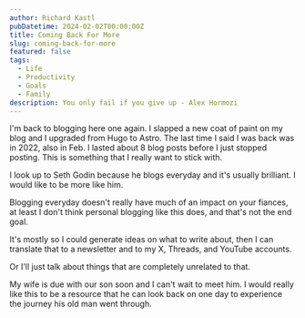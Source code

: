 ```yaml
---
author: Richard Kastl
pubDatetime: 2024-02-02T00:00:00Z
title: Coming Back For More
slug: coming-back-for-more
featured: false
tags:
  - Life
  - Productivity
  - Goals
  - Family
description: You only fail if you give up - Alex Hormozi
---
```


I'm back to blogging here one again. I slapped a new coat of paint on my blog and I upgraded from Hugo to Astro. The last time I said I was back was in 2022, also in Feb. I lasted about 8 blog posts before I just stopped posting. This is something that I really want to stick with.

I look up to Seth Godin because he blogs everyday and it's usually brilliant. I would like to be more like him.

Blogging everyday doesn't really have much of an impact on your fiances, at least I don't think personal blogging like this does, and that's not the end goal.

It's mostly so I could generate ideas on what to write about, then I can translate that to a newsletter and to my X, Threads, and YouTube accounts.

Or I'll just talk about things that are completely unrelated to that.

My wife is due with our son soon and I can't wait to meet him. I would really like this to be a resource that he can look back on one day to experience the journey his old man went through.
